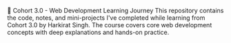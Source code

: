 🚀 Cohort 3.0 - Web Development Learning Journey
This repository contains the code, notes, and mini-projects I've completed while learning from Cohort 3.0 by Harkirat Singh. The course covers core web development concepts with deep explanations and hands-on practice.
